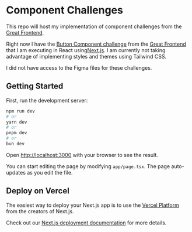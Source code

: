 # Component Challenges

This repo will host my implementation of component challenges from the [Great Frontend](https://www.greatfrontend.com).

Right now I have the [Button Component challenge](https://www.greatfrontend.com/projects/challenges/button-component) from the [Great Frontend](https://www.greatfrontend.com) that I am executing in React using[Next.js](https://nextjs.org). I am currently not taking advantage of implementing styles and themes using Tailwind CSS.

I did not have access to the Figma files for these challenges.

## Getting Started

First, run the development server:

```bash
npm run dev
# or
yarn dev
# or
pnpm dev
# or
bun dev
```

Open [http://localhost:3000](http://localhost:3000) with your browser to see the result.

You can start editing the page by modifying `app/page.tsx`. The page auto-updates as you edit the file.

## Deploy on Vercel

The easiest way to deploy your Next.js app is to use the [Vercel Platform](https://vercel.com/new?utm_medium=default-template&filter=next.js&utm_source=create-next-app&utm_campaign=create-next-app-readme) from the creators of Next.js.

Check out our [Next.js deployment documentation](https://nextjs.org/docs/app/building-your-application/deploying) for more details.
